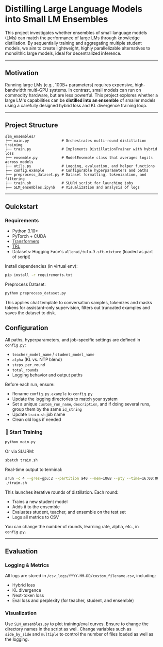 # Distilling Large Language Models into Small LM Ensembles
This project investigates whether ensembles of small language models (LMs) can match the performance of large LMs through knowledge distillation. By sequentially training and aggregating multiple student models, we aim to create lightweight, highly parallelizable alternatives to monolithic large models, ideal for decentralized inference.

---

## Motivation

Running large LMs (e.g., 100B+ parameters) requires expensive, high-bandwidth multi-GPU systems. In contrast, small models can run on commodity hardware, but are less powerful. This project explores whether a large LM's capabilities can be **distilled into an ensemble** of smaller models using a carefully designed hybrid loss and KL divergence training loop.

--- 

## Project Structure

```
slm_ensembles/
├── main.py               # Orchestrates multi-round distillation training
├── train.py              # Implements DistillationTrainer with hybrid loss
├── ensemble.py           # ModelEnsemble class that averages logits across models
├── utils.py              # Logging, evaluation, and helper functions
├── config.example        # Configurable hyperparameters and paths
├── preprocess_dataset.py # Dataset formatting, tokenization, and filtering
├── train.sh              # SLURM script for launching jobs
├── SLM_ensembles.ipynb   # Visualization and analysis of logs
```

---

## Quickstart

### Requirements

* Python 3.10+
* PyTorch + CUDA
* [Transformers](https://github.com/huggingface/transformers)
* [TRL](https://github.com/huggingface/trl)
* Datasets: Hugging Face's `allenai/tulu-3-sft-mixture` (loaded as part of script)

Install dependencies (in virtual env):

```bash
pip install -r requirements.txt
```

Preprocess Dataset:

```bash
python preprocess_dataset.py
```

This applies chat template to conversation samples, tokenizes and masks tokens for assistant-only supervision, filters out truncated examples and saves the dataset to disk.

## Configuration
All paths, hyperparameters, and job-specific settings are defined in `config.py`:

* `teacher_model_name` / `student_model_name`
* `alpha` (KL vs. NTP blend)
* `steps_per_round`
* `total_rounds`
* Logging behavior and output paths

Before each run, ensure:

* Rename `config.py.example` to `config.py`
* Update the logging directories to match your system
* Set a unique `custom_run_name`, `description`, and if doing several runs, group them by the same `id_string`
* Update `train.sh` job name
* Clean old logs if needed

### 🏁 Start Training
```bash
python main.py
```

Or via SLURM:
```bash
sbatch train.sh
```

Real-time output to terminal:
```bash
srun -c 4 --gres=gpu:2 --partition a40 --mem=10GB --pty --time=16:00:00 bash
./train.sh
```

This launches iterative rounds of distillation. Each round:

* Trains a new student model
* Adds it to the ensemble
* Evaluates student, teacher, and ensemble on the test set
* Logs all metrics to CSV

You can change the number of rounds, learning rate, alpha, etc., in `config.py`.

---

## Evaluation

### Logging & Metrics

All logs are stored in `/csv_logs/YYYY-MM-DD/custom_filename.csv`, including:

* Hybrid loss
* KL divergence
* Next-token loss
* Eval loss and perplexity (for teacher, student, and ensemble)

### Visualization

Use `SLM_ensembles.py` to plot training/eval curves. Ensure to change the directory names in the script as well. Change variables such as `side_by_side` and `multiple` to control the number of files loaded as well as the logging. 

